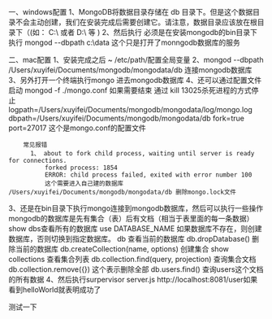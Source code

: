 一、windows配置
    1、MongoDB将数据目录存储在 db 目录下。但是这个数据目录不会主动创建，我们在安装完成后需要创建它。请注意，数据目录应该放在根目录下（(如： C:\ 或者 D:\ 等 )
    2、然后执行 必须是在安装mongodb的bin目录下执行 mongod --dbpath c:\data  这个只是打开了monngodb数据库的服务

二、mac配置
    1、安装完成之后 ~ /etc/path/配置全局变量
    2、mongod --dbpath /Users/xuyifei/Documents/mongodb/mongodata/db  连接mongodb数据库
    3、另外打开一个终端执行mongo  进去mongodb数据库
    4、还可以通过配置文件启动  mongod -f ./mongo.conf     如果需要结束 通过 kill 13025杀死进程的方式停止   
        logpath=/Users/xuyifei/Documents/mongodb/mongodata/log/mongo.log
        dbpath=/Users/xuyifei/Documents/mongodb/mongodata/db
        fork=true
        port=27017   这个是mongo.conf的配置文件

        常见报错
          1、 about to fork child process, waiting until server is ready for connections.
              forked process: 1854
              ERROR: child process failed, exited with error number 100  
              这个需要进入自己建的数据库  /Users/xuyifei/Documents/mongodb/mongodata/db 删除mongo.lock文件

3、还是在bin目录下执行mongo连接到mongodb数据库，然后可以执行一些操作
    mongodb的数据库是先有集合（表）后有文档（相当于表里面的每一条数据）
    show dbs查看所有的数据库
    use DATABASE_NAME  如果数据库不存在，则创建数据库，否则切换到指定数据库。
    db 查看当前的数据库
    db.dropDatabase() 删除当前的数据库
    db.createCollection(name, options)  创建集合
    show collections   查看集合列表
    db.collection.find(query, projection)  查询集合文档
    db.collection.remove({})   这个表示删除全部
    db.users.find()  查询users这个文档的所有数据
4、然后执行surpervisor server.js   http://localhost:8081/user如果看到helloWorld就表明成功了

测试一下
